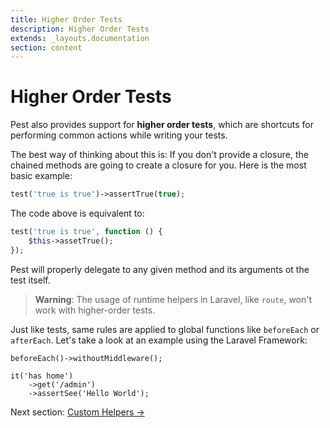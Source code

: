 ```yaml
---
title: Higher Order Tests
description: Higher Order Tests
extends: _layouts.documentation
section: content
---
```


# Higher Order Tests

Pest also provides support for **higher order tests**, which are shortcuts for performing
common actions while writing your tests.

The best way of thinking about this is: If you
don't provide a closure, the chained methods are going to create a closure for
you. Here is the most basic example:

```php
test('true is true')->assertTrue(true);
```

The code above is equivalent to:
```php
test('true is true', function () {
    $this->assetTrue();
});
```

Pest will properly delegate to any given method and its arguments ot the test itself.

> **Warning**:  The usage of runtime helpers in Laravel, like `route`, won't work with higher-order tests.

Just like tests, same rules are applied to global functions like `beforeEach` or `afterEach`. Let's
take a look at an example using the Laravel Framework:

```
beforeEach()->withoutMiddleware();

it('has home')
    ->get('/admin')
    ->assertSee('Hello World');
```

Next section: [Custom Helpers →](/docs/helpers)

